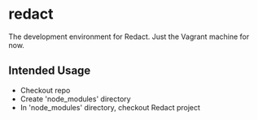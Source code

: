 redact
======

The development environment for Redact. Just the Vagrant machine for now.


Intended Usage
--------------

<ul>
  <li>Checkout repo
  <li>Create 'node_modules' directory
  <li>In 'node_modules' directory, checkout Redact project
</ul>

